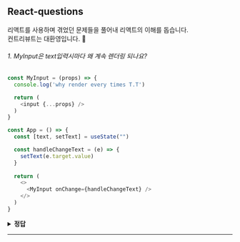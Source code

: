 ## React-questions

리액트를 사용하며 겪었던 문제들을 풀어내 리액트의 이해를 돕습니다.  
컨트리뷰트는 대환영입니다. 🤗


###### 1. MyInput은 text입력시마다 왜 계속 렌더링 되나요?

```javascript
const MyInput = (props) => {
  console.log('why render every times T.T')

  return (
    <input {...props} />
  )
}

const App = () => {
  const [text, setText] = useState("")

  const handleChangeText = (e) => {
    setText(e.target.value)
  }
  
  return (
    <>
      <MyInput onChange={handleChangeText} />
    </>
  )
}
```

<details><summary><b>정답</b></summary>
<p>

#### `handleChangeText`는 매 렌더링시에 새로운 주소에 *다시* 저장됩니다.
컴포넌트가 렌더링 될 때는 state, props가 변할 때입니다. javascript에서는 object를 주소값으로 비교합니다. `handleChangeText`는 Function object입니다. 매 렌더링시에 `handleChangeText`는 새로운 주소값에 할당되어 `MyInput`의 props(onChange)가 변한 것으로 React는 판단합니다.  
이 문제를 해결하기 위해 (일반적으로)[React.useCallback](https://ko.reactjs.org/docs/hooks-reference.html#usecallback) 혹은 [React.memo](https://ko.reactjs.org/docs/react-api.html#reactmemo)을 사용할 수 있습니다.


</p>
</details>

---
